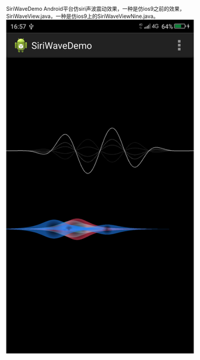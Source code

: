 SiriWaveDemo
Android平台仿siri声波震动效果，一种是仿ios9之前的效果，SiriWaveView.java，一种是仿ios9上的SiriWaveViewNine.java。
![](https://github.com/beviszb/android/blob/master/SiriWaveDemo/Screenshot_2016-06-14-16-57-28.png)
